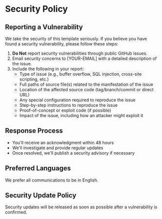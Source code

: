 # Security Policy

## Reporting a Vulnerability

We take the security of this template seriously. If you believe you have found a security vulnerability, please follow these steps:

1. **Do Not** report security vulnerabilities through public GitHub issues.
2. Email security concerns to [YOUR-EMAIL] with a detailed description of the issue.
3. Include the following in your report:
   - Type of issue (e.g., buffer overflow, SQL injection, cross-site scripting, etc.)
   - Full paths of source file(s) related to the manifestation of the issue
   - Location of the affected source code (tag/branch/commit or direct URL)
   - Any special configuration required to reproduce the issue
   - Step-by-step instructions to reproduce the issue
   - Proof-of-concept or exploit code (if possible)
   - Impact of the issue, including how an attacker might exploit it

## Response Process

- You'll receive an acknowledgment within 48 hours
- We'll investigate and provide regular updates
- Once resolved, we'll publish a security advisory if necessary

## Preferred Languages

We prefer all communications to be in English.

## Security Update Policy

Security updates will be released as soon as possible after a vulnerability is confirmed.